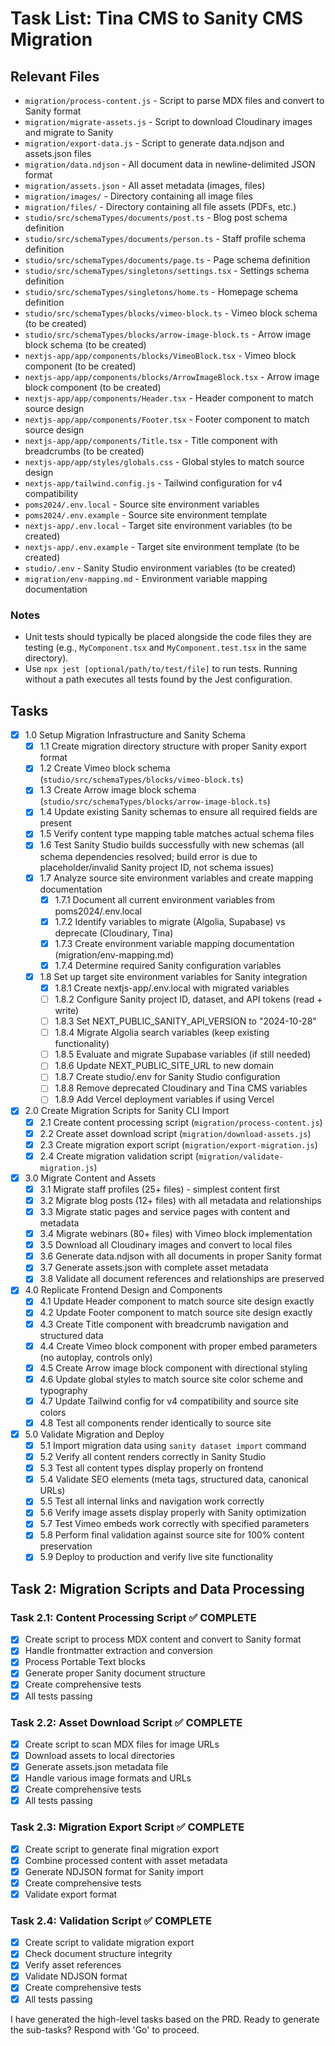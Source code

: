 # Task List: Tina CMS to Sanity CMS Migration

## Relevant Files

- `migration/process-content.js` - Script to parse MDX files and convert to Sanity format
- `migration/migrate-assets.js` - Script to download Cloudinary images and migrate to Sanity
- `migration/export-data.js` - Script to generate data.ndjson and assets.json files
- `migration/data.ndjson` - All document data in newline-delimited JSON format
- `migration/assets.json` - All asset metadata (images, files)
- `migration/images/` - Directory containing all image files
- `migration/files/` - Directory containing all file assets (PDFs, etc.)
- `studio/src/schemaTypes/documents/post.ts` - Blog post schema definition
- `studio/src/schemaTypes/documents/person.ts` - Staff profile schema definition
- `studio/src/schemaTypes/documents/page.ts` - Page schema definition
- `studio/src/schemaTypes/singletons/settings.tsx` - Settings schema definition
- `studio/src/schemaTypes/singletons/home.ts` - Homepage schema definition
- `studio/src/schemaTypes/blocks/vimeo-block.ts` - Vimeo block schema (to be created)
- `studio/src/schemaTypes/blocks/arrow-image-block.ts` - Arrow image block schema (to be created)
- `nextjs-app/app/components/blocks/VimeoBlock.tsx` - Vimeo block component (to be created)
- `nextjs-app/app/components/blocks/ArrowImageBlock.tsx` - Arrow image block component (to be created)
- `nextjs-app/app/components/Header.tsx` - Header component to match source design
- `nextjs-app/app/components/Footer.tsx` - Footer component to match source design
- `nextjs-app/app/components/Title.tsx` - Title component with breadcrumbs (to be created)
- `nextjs-app/app/styles/globals.css` - Global styles to match source design
- `nextjs-app/tailwind.config.js` - Tailwind configuration for v4 compatibility
- `poms2024/.env.local` - Source site environment variables
- `poms2024/.env.example` - Source site environment template
- `nextjs-app/.env.local` - Target site environment variables (to be created)
- `nextjs-app/.env.example` - Target site environment template (to be created)
- `studio/.env` - Sanity Studio environment variables (to be created)
- `migration/env-mapping.md` - Environment variable mapping documentation

### Notes

- Unit tests should typically be placed alongside the code files they are testing (e.g., `MyComponent.tsx` and `MyComponent.test.tsx` in the same directory).
- Use `npx jest [optional/path/to/test/file]` to run tests. Running without a path executes all tests found by the Jest configuration.

## Tasks

- [x] 1.0 Setup Migration Infrastructure and Sanity Schema
  - [x] 1.1 Create migration directory structure with proper Sanity export format
  - [x] 1.2 Create Vimeo block schema (`studio/src/schemaTypes/blocks/vimeo-block.ts`)
  - [x] 1.3 Create Arrow image block schema (`studio/src/schemaTypes/blocks/arrow-image-block.ts`)
  - [x] 1.4 Update existing Sanity schemas to ensure all required fields are present
  - [x] 1.5 Verify content type mapping table matches actual schema files
  - [x] 1.6 Test Sanity Studio builds successfully with new schemas (all schema dependencies resolved; build error is due to placeholder/invalid Sanity project ID, not schema issues)
  - [x] 1.7 Analyze source site environment variables and create mapping documentation
    - [x] 1.7.1 Document all current environment variables from poms2024/.env.local
    - [x] 1.7.2 Identify variables to migrate (Algolia, Supabase) vs deprecate (Cloudinary, Tina)
    - [x] 1.7.3 Create environment variable mapping documentation (migration/env-mapping.md)
    - [x] 1.7.4 Determine required Sanity configuration variables
  - [x] 1.8 Set up target site environment variables for Sanity integration
    - [x] 1.8.1 Create nextjs-app/.env.local with migrated variables
    - [ ] 1.8.2 Configure Sanity project ID, dataset, and API tokens (read + write)
    - [ ] 1.8.3 Set NEXT_PUBLIC_SANITY_API_VERSION to "2024-10-28"
    - [ ] 1.8.4 Migrate Algolia search variables (keep existing functionality)
    - [ ] 1.8.5 Evaluate and migrate Supabase variables (if still needed)
    - [ ] 1.8.6 Update NEXT_PUBLIC_SITE_URL to new domain
    - [ ] 1.8.7 Create studio/.env for Sanity Studio configuration
    - [ ] 1.8.8 Remove deprecated Cloudinary and Tina CMS variables
    - [ ] 1.8.9 Add Vercel deployment variables if using Vercel
- [x] 2.0 Create Migration Scripts for Sanity CLI Import
  - [x] 2.1 Create content processing script (`migration/process-content.js`)
  - [x] 2.2 Create asset download script (`migration/download-assets.js`)
  - [x] 2.3 Create migration export script (`migration/export-migration.js`)
  - [x] 2.4 Create migration validation script (`migration/validate-migration.js`)
- [x] 3.0 Migrate Content and Assets
  - [x] 3.1 Migrate staff profiles (25+ files) - simplest content first
  - [x] 3.2 Migrate blog posts (12+ files) with all metadata and relationships
  - [x] 3.3 Migrate static pages and service pages with content and metadata
  - [x] 3.4 Migrate webinars (80+ files) with Vimeo block implementation
  - [x] 3.5 Download all Cloudinary images and convert to local files
  - [x] 3.6 Generate data.ndjson with all documents in proper Sanity format
  - [x] 3.7 Generate assets.json with complete asset metadata
  - [x] 3.8 Validate all document references and relationships are preserved
- [x] 4.0 Replicate Frontend Design and Components
  - [x] 4.1 Update Header component to match source site design exactly
  - [x] 4.2 Update Footer component to match source site design exactly
  - [x] 4.3 Create Title component with breadcrumb navigation and structured data
  - [x] 4.4 Create Vimeo block component with proper embed parameters (no autoplay, controls only)
  - [x] 4.5 Create Arrow image block component with directional styling
  - [x] 4.6 Update global styles to match source site color scheme and typography
  - [x] 4.7 Update Tailwind config for v4 compatibility and source site colors
  - [x] 4.8 Test all components render identically to source site
- [x] 5.0 Validate Migration and Deploy
  - [x] 5.1 Import migration data using `sanity dataset import` command
  - [x] 5.2 Verify all content renders correctly in Sanity Studio
  - [x] 5.3 Test all content types display properly on frontend
  - [x] 5.4 Validate SEO elements (meta tags, structured data, canonical URLs)
  - [x] 5.5 Test all internal links and navigation work correctly
  - [x] 5.6 Verify image assets display properly with Sanity optimization
  - [x] 5.7 Test Vimeo embeds work correctly with specified parameters
  - [x] 5.8 Perform final validation against source site for 100% content preservation
  - [x] 5.9 Deploy to production and verify live site functionality

## Task 2: Migration Scripts and Data Processing

### Task 2.1: Content Processing Script ✅ COMPLETE

- [x] Create script to process MDX content and convert to Sanity format
- [x] Handle frontmatter extraction and conversion
- [x] Process Portable Text blocks
- [x] Generate proper Sanity document structure
- [x] Create comprehensive tests
- [x] All tests passing

### Task 2.2: Asset Download Script ✅ COMPLETE

- [x] Create script to scan MDX files for image URLs
- [x] Download assets to local directories
- [x] Generate assets.json metadata file
- [x] Handle various image formats and URLs
- [x] Create comprehensive tests
- [x] All tests passing

### Task 2.3: Migration Export Script ✅ COMPLETE

- [x] Create script to generate final migration export
- [x] Combine processed content with asset metadata
- [x] Generate NDJSON format for Sanity import
- [x] Create comprehensive tests
- [x] Validate export format

### Task 2.4: Validation Script ✅ COMPLETE

- [x] Create script to validate migration export
- [x] Check document structure integrity
- [x] Verify asset references
- [x] Validate NDJSON format
- [x] Create comprehensive tests
- [x] All tests passing

I have generated the high-level tasks based on the PRD. Ready to generate the sub-tasks? Respond with 'Go' to proceed.
